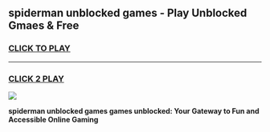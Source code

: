 
## spiderman unblocked games - Play Unblocked Gmaes & Free
<h3>
<a href="https://news.freeplayer.one?title=spiderman_unblocked_games&ref=16F">CLICK TO PLAY</a></h3>
<hr>

<h3>
<a href="https://news.freeplayer.one?title=spiderman_unblocked_games&ref=16F">CLICK 2 PLAY</a>
  
</h3>

<a href="https://news.freeplayer.one?title=spiderman_unblocked_games&ref=16F/"><img src="https://clearcache.store/games.png"></a>


**spiderman unblocked games games unblocked: Your Gateway to Fun and Accessible Online Gaming**
